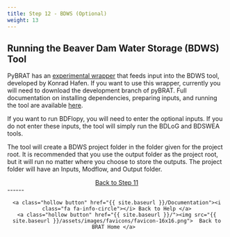 ```yaml
---
title: Step 12 - BDWS (Optional)
weight: 13
---
```


## Running the Beaver Dam Water Storage (BDWS) Tool

PyBRAT has an [experimental wrapper](https://konradhafen.github.io/beaver-dam-water-storage/) that feeds input into the BDWS tool, developed by Konrad Hafen. If you want to use this wrapper, currently you will need to download the development branch of pyBRAT. Full documentation on installing dependencies, preparing inputs, and running the tool are available [here](https://konradhafen.github.io/beaver-dam-water-storage/).

If you want to run BDFlopy, you will need to enter the optional inputs. If you do not enter these inputs, the tool will simply run the BDLoG and BDSWEA tools.

The tool will create a BDWS project folder in the folder given for the project root. It is recommended that you use the output folder as the project root, but it will run no matter where you choose to store the outputs. The project folder will have an Inputs, Modflow, and Output folder.

<div align="center">
	<a class="hollow button" href="{{ site.baseurl }}/Documentation/Tutorials/StepByStep/11-SummaryProduct"><i class="fa fa-arrow-circle-left"></i> Back to Step 11 </a>
</div>	
------
<div align="center">

	<a class="hollow button" href="{{ site.baseurl }}/Documentation"><i class="fa fa-info-circle"></i> Back to Help </a>
	<a class="hollow button" href="{{ site.baseurl }}/"><img src="{{ site.baseurl }}/assets/images/favicons/favicon-16x16.png">  Back to BRAT Home </a>  
</div>
